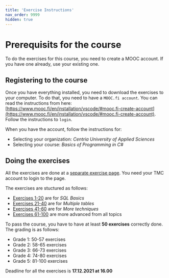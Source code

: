 ```yaml
---
title: 'Exercise Instructions'
nav_order: 9999
hidden: true
---
```


# Prerequisits for the course

To do the exercises for this course, you need to create a MOOC account. If you have one already, use your existing one.

## Registering to the course

Once you have everything installed, you need to download the exercises to your computer. To do that, you need to have a `MOOC.fi account`. You can read the instructions from here: [https://www.mooc.fi/en/installation/vscode/#mooc.fi-create-account](https://www.mooc.fi/en/installation/vscode/#mooc.fi-create-account). Follow the instructions to `login`.

When you have the account, follow the instructions for:

- Selecting your organization: _Centria University of Applied Sciences_
- Selecting your course: _Basics of Programming in C#_

## Doing the exercises

All the exercises are done at a [separate exercise page]((https://sql-trainer.azurewebsites.net/#1)). You need your TMC account to login to the page.

The exercises are stuctured as follows:

* [Exercises 1-20](https://sql-trainer.azurewebsites.net/#1) are for *SQL Basics*
* [Exercises 21-40](https://sql-trainer.azurewebsites.net/#21) are for *Multiple tables*
* [Exercises 41-60](https://sql-trainer.azurewebsites.net/#41) are for *More techniques*
* [Exercises 61-100](https://sql-trainer.azurewebsites.net/#61) are more advanced from all topics

To pass the course, you have to have at least **50 exercises** correctly done. The grading is as follows:

* Grade 1: 50-57 exercises
* Grade 2: 58-65 exercises
* Grade 3: 66-73 exercises
* Grade 4: 74-80 exercises
* Grade 5: 81-100 exercises

Deadline for all the exercises is **17.12.2021 at 16.00**